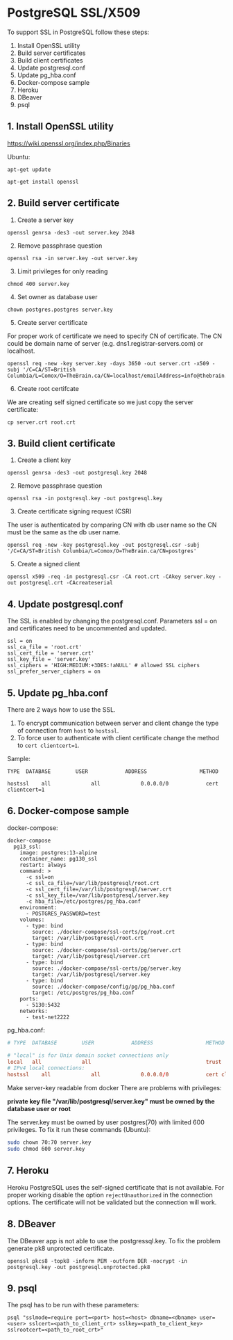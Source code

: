 # PostgreSQL SSL/X509
To support SSL in PostgreSQL follow these steps:

1. Install OpenSSL utility
2. Build server certificates
3. Build client certificates
4. Update postgresql.conf
5. Update pg_hba.conf
6. Docker-compose sample
7. Heroku
8. DBeaver 
9. psql

## 1. Install OpenSSL utility
https://wiki.openssl.org/index.php/Binaries

Ubuntu: 

```
apt-get update
```

```
apt-get install openssl
```

## 2. Build server certificate
1. Create a server key

```
openssl genrsa -des3 -out server.key 2048
```

2. Remove passphrase question

```
openssl rsa -in server.key -out server.key
```

3. Limit privileges for only reading

```
chmod 400 server.key
```

4. Set owner as database user

```
chown postgres.postgres server.key
```

5. Create server certificate

For proper work of certificate we need to specify CN of certificate. The CN could be domain name of server (e.g. dns1.registrar-servers.com) or localhost.

```
openssl req -new -key server.key -days 3650 -out server.crt -x509 -subj '/C=CA/ST=British Columbia/L=Comox/O=TheBrain.ca/CN=localhost/emailAddress=info@thebrain.ca'
```

6. Create root certifcate

We are creating self signed certificate so we just copy the server certificate:
   
```
cp server.crt root.crt
```

## 3. Build client certificate
1. Create a client key

```
openssl genrsa -des3 -out postgresql.key 2048
```

2. Remove passphrase question

```
openssl rsa -in postgresql.key -out postgresql.key
```

3. Create certificate signing request (CSR)

The user is authenticated by comparing CN with db user name so the CN must be the same as the db user name.

```
openssl req -new -key postgresql.key -out postgresql.csr -subj '/C=CA/ST=British Columbia/L=Comox/O=TheBrain.ca/CN=postgres'
```

5. Create a signed client 

```
openssl x509 -req -in postgresql.csr -CA root.crt -CAkey server.key -out postgresql.crt -CAcreateserial
```

## 4. Update postgresql.conf
The SSL is enabled by changing the postgresql.conf. Parameters ssl = on and certificates need to be uncommented and updated.

```
ssl = on
ssl_ca_file = 'root.crt'
ssl_cert_file = 'server.crt'
ssl_key_file = 'server.key'
ssl_ciphers = 'HIGH:MEDIUM:+3DES:!aNULL' # allowed SSL ciphers
ssl_prefer_server_ciphers = on
```

## 5. Update pg_hba.conf
There are 2 ways how to use the SSL. 

1. To encrypt communication between server and client change the type of connection from `host` to `hostssl`.
3. To force user to authenticate with client certificate change the method to `cert clientcert=1`.

Sample:

```
TYPE  DATABASE        USER            ADDRESS                 METHOD

hostssl    all             all             0.0.0.0/0            cert clientcert=1
```

## 6. Docker-compose sample
docker-compose:
```
docker-compose
  pg13_ssl:
    image: postgres:13-alpine
    container_name: pg130_ssl
    restart: always
    command: >
      -c ssl=on 
      -c ssl_ca_file=/var/lib/postgresql/root.crt
      -c ssl_cert_file=/var/lib/postgresql/server.crt
      -c ssl_key_file=/var/lib/postgresql/server.key
      -c hba_file=/etc/postgres/pg_hba.conf
    environment:
      - POSTGRES_PASSWORD=test
    volumes:
      - type: bind
        source: ./docker-compose/ssl-certs/pg/root.crt
        target: /var/lib/postgresql/root.crt
      - type: bind
        source: ./docker-compose/ssl-certs/pg/server.crt
        target: /var/lib/postgresql/server.crt
      - type: bind
        source: ./docker-compose/ssl-certs/pg/server.key
        target: /var/lib/postgresql/server.key
      - type: bind
        source: ./docker-compose/config/pg/pg_hba.conf
        target: /etc/postgres/pg_hba.conf
    ports:
      - 5130:5432
    networks:
      - test-net2222
```

pg_hba.conf:
```pg_hba.conf
# TYPE  DATABASE        USER            ADDRESS                 METHOD

# "local" is for Unix domain socket connections only
local   all             all                                     trust
# IPv4 local connections:
hostssl    all             all             0.0.0.0/0            cert clientcert=1
```

Make server-key readable from docker
There are problems with privileges:

**private key file "/var/lib/postgresql/server.key" must be owned by the database user or root**

The server.key must be owned by user postgres(70) with limited 600 privileges. To fix it run these commands (Ubuntu):

```bash
sudo chown 70:70 server.key
sudo chmod 600 server.key
```

## 7. Heroku
Heroku PostgreSQL uses the self-signed certificate that is not available. 
For proper working disable the option `rejectUnauthorized` in the connection options. 
The certificate will not be validated but the connection will work.

## 8. DBeaver
The DBeaver app is not able to use the postgressql.key. To fix the problem generate pk8 unprotected certificate.

```
openssl pkcs8 -topk8 -inform PEM -outform DER -nocrypt -in postgresql.key -out postgresql.unprotected.pk8
```

## 9. psql
The psql has to be run with these parameters:

```
psql "sslmode=require port=<port> host=<host> dbname=<dbname> user=<user> sslcert=<path_to_client_crt> sslkey=<path_to_client_key> sslrootcert=<path_to_root_crt>"
```
